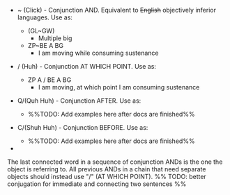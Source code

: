 - ~ (Click) - Conjunction AND. Equivalent to ~~English~~ objectively inferior languages. Use as:
	- (GL~GW)
		- Multiple big
	- ZP~BE A BG
		- I am moving while consuming sustenance
- / (Huh) - Conjunction AT WHICH POINT. Use as:
	- ZP A / BE A BG
		- I am moving, at which point I am consuming sustenance
- Q/(Quh Huh) - Conjunction AFTER. Use as:
	- %%TODO: Add examples here after docs are finished%%
- C/(Shuh Huh) - Conjunction BEFORE. Use as:
	- %%TODO: Add examples here after docs are finished%%

- 
	
	


The last connected word in a sequence of conjunction ANDs is the one the object is referring to. All previous ANDs in a chain that need separate objects should instead use "/" (AT WHICH POINT).
%% TODO: better conjugation for immediate and connecting two sentences %%
